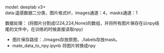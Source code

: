
model: deeplab v3+    
data:遥感数据二分类，图片格式tif，images通道：4，masks通道：1  

数据处理： (将图片分割成(224,224,None)的数组，并将所有图片保存在以npy结尾的文件中，在训练的时候直接读取npy)  
- 图片保存路径：./images存放原图，./labels存放mask。  
- mate_data_to_npy.ipynb 将图片转换成npy  
